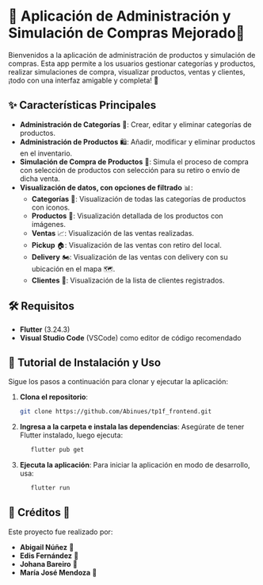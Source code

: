 # 🌸 Aplicación de Administración y Simulación de Compras Mejorado🌸

Bienvenidos a la aplicación de administración de productos y simulación de compras. Esta app permite a los usuarios gestionar categorías y productos, realizar simulaciones de compra, visualizar productos, ventas y clientes, ¡todo con una interfaz amigable y completa! 💖

## ✨ Características Principales

- **Administración de Categorías** 🌷: Crear, editar y eliminar categorías de productos.
- **Administración de Productos** 🛍️: Añadir, modificar y eliminar productos en el inventario.
- **Simulación de Compra de Productos** 💸: Simula el proceso de compra con selección de productos con selección para su retiro o envío de dicha venta.
- **Visualización de datos, con opciones de filtrado** 📊:
  - **Categorías** 🌿: Visualización de todas las categorías de productos con iconos.
  - **Productos** 🧸: Visualización detallada de los productos con imágenes.
  - **Ventas** 📈: Visualización de las ventas realizadas.
  - **Pickup** 🏠: Visualización de las ventas con retiro del local.
  - **Delivery** 🏍️: Visualización de las ventas con delivery con su ubicación en el mapa 🗺️.
  - **Clientes** 👥: Visualización de la lista de clientes registrados.
  
## 🛠️ Requisitos

- **Flutter** (3.24.3)
- **Visual Studio Code** (VSCode) como editor de código recomendado

## 🚀 Tutorial de Instalación y Uso

Sigue los pasos a continuación para clonar y ejecutar la aplicación:

1. **Clona el repositorio**:
   ```bash
   git clone https://github.com/Abinues/tp1f_frontend.git
   ```
  2. **Ingresa a la carpeta e instala las dependencias**: Asegúrate de tener Flutter instalado, luego ejecuta:
		```bash
		   flutter pub get
	 ```
  3. **Ejecuta la aplicación**: Para iniciar la aplicación en modo de desarrollo, usa:
  		```bash
		   flutter run
	 ```
## 💖 Créditos 💖

Este proyecto fue realizado por:

- **Abigail Núñez** 💖
- **Edis Fernández** 💖
- **Johana Bareiro** 💖
- **María José Mendoza** 💖
   
